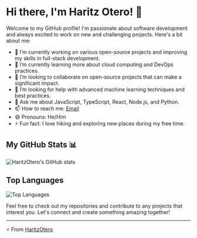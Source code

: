 # Hi there, I'm Haritz Otero! 👋

Welcome to my GitHub profile! I'm passionate about software development and always excited to work on new and challenging projects. Here's a bit about me:

- 🔭 I’m currently working on various open-source projects and improving my skills in full-stack development.
- 🌱 I’m currently learning more about cloud computing and DevOps practices.
- 👯 I’m looking to collaborate on open-source projects that can make a significant impact.
- 🤔 I’m looking for help with advanced machine learning techniques and best practices.
- 💬 Ask me about JavaScript, TypeScript, React, Node.js, and Python.
- 📫 How to reach me: [Email](mailto:haritzotero@example.com)
- 😄 Pronouns: He/Him
- ⚡ Fun fact: I love hiking and exploring new places during my free time.

## My GitHub Stats 📊

![HaritzOtero's GitHub stats](https://github-readme-stats.vercel.app/api?username=HaritzOtero&show_icons=true&theme=radical)

## Top Languages

![Top Languages](https://github-readme-stats.vercel.app/api/top-langs/?username=HaritzOtero&layout=compact&theme=radical)

Feel free to check out my repositories and contribute to any projects that interest you. Let's connect and create something amazing together!

---

⭐️ From [HaritzOtero](https://github.com/HaritzOtero)

